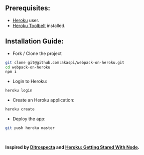 ## Prerequisites:
- [Heroku](https://www.heroku.com/) user.
- [Heroku Toolbelt](https://devcenter.heroku.com/articles/getting-started-with-nodejs#set-up) installed.

## Installation Guide:
- Fork / Clone the project
```bash
git clone git@github.com:akaspi/webpack-on-heroku.git
cd webpack-on-heroku
npm i
```

- Login to Heroku:
```bash
heroku login
```

- Create an Heroku application:
```bash
heroku create
```

- Deploy the app:
```bash
git push heroku master
```

<br>

<b>Inspired by [Ditrospecta](http://ditrospecta.com/javascript/react/es6/webpack/heroku/2015/08/08/deploying-react-webpack-heroku.html) and [Heroku: Getting Stared With Node](https://devcenter.heroku.com/articles/getting-started-with-nodejs#introduction).</b>
